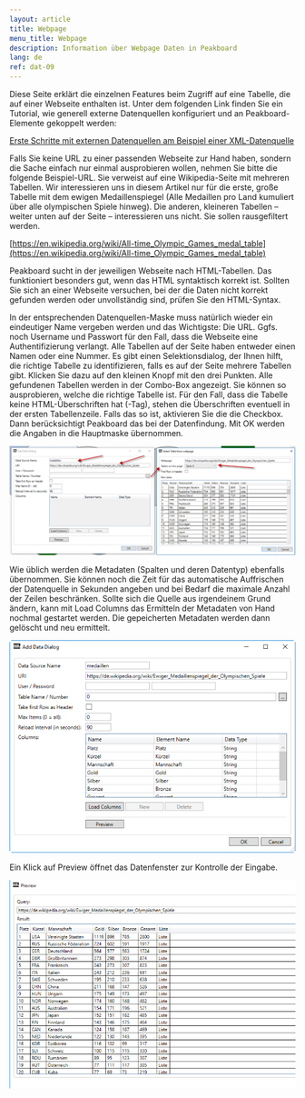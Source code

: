 ```yaml
---
layout: article
title: Webpage
menu_title: Webpage
description: Information über Webpage Daten in Peakboard
lang: de
ref: dat-09
---
```

Diese Seite erklärt die einzelnen Features beim Zugriff auf eine Tabelle, die auf einer Webseite enthalten ist. Unter dem folgenden Link finden Sie ein Tutorial, wie generell externe Datenquellen konfiguriert und an Peakboard-Elemente gekoppelt werden:



[Erste Schritte mit externen Datenquellen am Beispiel einer XML-Datenquelle](/tutorials/03-de-xml-daten.html)


Falls Sie keine URL zu einer passenden Webseite zur Hand haben, sondern die Sache einfach nur einmal ausprobieren wollen, nehmen Sie bitte die folgende Beispiel-URL. Sie verweist auf eine Wikipedia-Seite mit mehreren Tabellen. Wir interessieren uns in diesem Artikel nur für die erste, große Tabelle mit dem ewigen Medaillenspiegel (Alle Medaillen pro Land kumuliert über alle olympischen Spiele hinweg). Die anderen, kleineren Tabellen – weiter unten auf der Seite – interessieren uns nicht. Sie sollen rausgefiltert werden.


[https://en.wikipedia.org/wiki/All-time_Olympic_Games_medal_table](https://en.wikipedia.org/wiki/All-time_Olympic_Games_medal_table)

Peakboard sucht in der jeweiligen Webseite nach HTML-Tabellen. Das funktioniert besonders gut, wenn das HTML syntaktisch korrekt ist. Sollten Sie sich an einer Webseite versuchen, bei der die Daten nicht korrekt gefunden werden oder unvollständig sind, prüfen Sie den HTML-Syntax.

In der entsprechenden Datenquellen-Maske muss natürlich wieder ein eindeutiger Name vergeben werden und das Wichtigste: Die URL. Ggfs. noch Username und Passwort für den Fall, dass die Webseite eine Authentifizierung verlangt. Alle Tabellen auf der Seite haben entweder einen Namen oder eine Nummer. Es gibt einen Selektionsdialog, der Ihnen hilft, die richtige Tabelle zu identifizieren, falls es auf der Seite mehrere Tabellen gibt. Klicken Sie dazu auf den kleinen Knopf mit den drei Punkten. Alle gefundenen Tabellen werden in der Combo-Box angezeigt. Sie können so ausprobieren, welche die richtige Tabelle ist. Für den Fall, dass die Tabelle keine HTML-Überschriften hat (<th>-Tag), stehen die Überschriften eventuell in der ersten Tabellenzeile. Falls das so ist, aktivieren Sie die die Checkbox. Dann berücksichtigt Peakboard das bei der Datenfindung. Mit OK werden die Angaben in die Hauptmaske übernommen.

![image_1](/assets/images/Data_Sources/Webpage/Webpage01.png)

Wie üblich werden die Metadaten (Spalten und deren Datentyp) ebenfalls übernommen. Sie können noch die Zeit für das automatische Auffrischen der Datenquelle in Sekunden angeben und bei Bedarf die maximale Anzahl der Zeilen beschränken. Sollte sich die Quelle aus irgendeinem Grund ändern, kann mit Load Columns das Ermitteln der Metadaten von Hand nochmal gestartet werden. Die gepeicherten Metadaten werden dann gelöscht und neu ermittelt.

![image_1](/assets/images/Data_Sources/Webpage/Webpage02.png)

Ein Klick auf Preview öffnet das Datenfenster zur Kontrolle der Eingabe.

![image_1](/assets/images/Data_Sources/Webpage/Webpage03.png)
